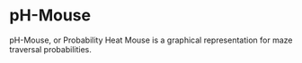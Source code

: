 # pH-Mouse
pH-Mouse, or Probability Heat Mouse is a graphical representation for maze traversal probabilities.  
